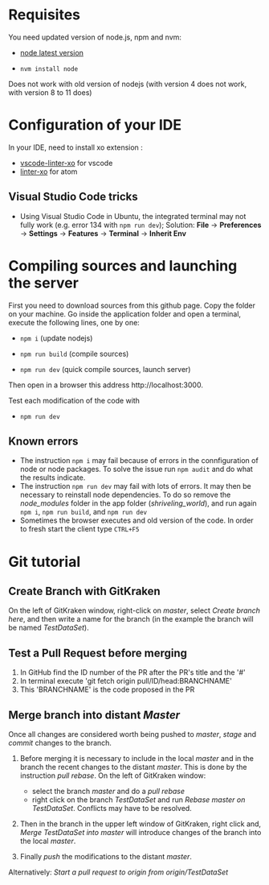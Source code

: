 # Requisites

You need updated version of node.js, npm and nvm:

-   [node latest version](https://github.com/nodesource/distributions/blob/master/README.md#deb)

-   `nvm install node `

Does not work with old version of nodejs (with version 4 does not work, with version 8 to 11 does)

# Configuration of your IDE

In your IDE, need to install xo extension :

-   [vscode-linter-xo](https://github.com/SamVerschueren/vscode-linter-xo) for vscode
-   [linter-xo](https://github.com/xojs/atom-linter-xo) for atom

## Visual Studio Code tricks

* Using Visual Studio Code in Ubuntu, the integrated terminal may not fully work (e.g. error 134 with `npm run dev`); Solution: __File__ -> __Preferences__ -> __Settings__ -> __Features__ -> __Terminal__ -> __Inherit Env__

# Compiling sources and launching the server

First you need to download sources from this github page. Copy the folder on your machine.
Go inside the application folder and open a terminal, execute the following lines, one by one:

* `npm i` (update nodejs)

* `npm run build` (compile sources)

* `npm run dev` (quick compile sources, launch server)

Then open in a browser this address http://localhost:3000.

Test each modification of the code with
* `npm run dev`
## Known errors

* The instruction `npm i` may fail because of errors in the connfiguration of node or node packages. To solve the issue run `npm audit` and do what the results indicate.
* The instruction `npm run dev` may fail with lots of errors. It may then be necessary to reinstall node dependencies. To do so remove the _node_modules_ folder in the app folder (_shriveling_world_), and run again `npm i`, `npm run build`, and `npm run dev`
* Sometimes the browser executes and old version of the code. In order to fresh start the client type `CTRL+F5`
# Git tutorial

## Create Branch with GitKraken

On the left of GitKraken window, right-click on _master_, select _Create branch here_, and then write a name for the branch (in the example the branch will be named _TestDataSet_).

## Test a Pull Request before merging

1. In GitHub find the ID number of the PR after the PR's title and the '#'
2. In terminal execute 'git fetch origin pull/ID/head:BRANCHNAME'
3. This 'BRANCHNAME' is the code proposed in the PR

## Merge branch into distant _Master_

Once all changes are considered worth being pushed to _master_, _stage_ and _commit_ changes to the branch.

1. Before merging it is necessary to include in the local _master_ and in the branch the recent changes to the distant _master_. This is done by the instruction _pull rebase_. On the left of GitKraken window:
   * select the branch _master_ and do a _pull rebase_
   * right click on the branch _TestDataSet_ and run _Rebase master on TestDataSet_. Conflicts may have to be resolved.

2. Then in the branch in the upper left window of GitKraken, right click and, _Merge TestDataSet into master_ will introduce changes of the branch into the local _master_.

3. Finally _push_ the modifications to the distant _master_.

Alternatively: _Start a pull request to origin from origin/TestDataSet_
